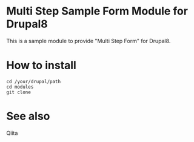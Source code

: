 # Multi Step Sample Form Module for Drupal8
This is a sample module to provide "Multi Step Form" for Drupal8.

# How to install
```
cd /your/drupal/path
cd modules
git clone 
```

# See also
Qiita
